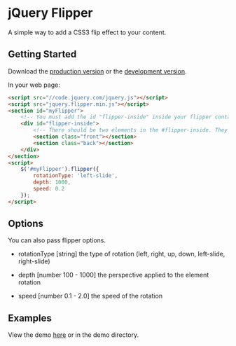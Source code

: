 # jQuery Flipper

A simple way to add a CSS3 flip effect to your content.

## Getting Started
Download the [production version][min] or the [development version][max].

[min]: https://raw.github.com/cameronjroe/jquery-flipper/master/dist/flipper.min.js
[max]: https://raw.github.com/cameronjroe/jquery-flipper/master/dist/flipper.js

In your web page:

```html
<script src="//code.jquery.com/jquery.js"></script>
<script src="jquery.flipper.min.js"></script>
<section id="myFlipper">
    <!-- You must add the id "flipper-inside" inside your flipper container. -->
    <div id="flipper-inside">
        <!-- There should be two elements in the #flipper-inside. They can have any class or id you choose. -->
        <section class="front"></section>
        <section class="back"></section>
    </div>
</section>
<script>
    $('#myFlipper').flipper({
        rotationType: 'left-slide',
        depth: 1000,
        speed: 0.2
    });
</script>
```

## Options
You can also pass flipper options.

- rotationType [string] the type of rotation (left, right, up, down, left-slide, right-slide)

- depth [number 100 - 1000] the perspective applied to the element rotation

- speed [number 0.1 - 2.0] the speed of the rotation

## Examples
View the demo [here](http://cameronjroe.github.io/jquery-flipper) or in the demo directory.
